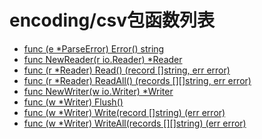 # encoding/csv包函数列表

- [func (e *ParseError) Error() string](Error.md)
- [func NewReader(r io.Reader) *Reader](NewReader.md)
- [func (r *Reader) Read() (record []string, err error)](Read.md)
- [func (r *Reader) ReadAll() (records [][]string, err error)](ReadAll.md)
- [func NewWriter(w io.Writer) *Writer](NewWriter.md)
- [func (w *Writer) Flush()](Flush.md)
- [func (w *Writer) Write(record []string) (err error)](Write.md)
- [func (w *Writer) WriteAll(records [][]string) (err error)](WriteAll.md)